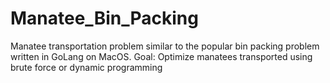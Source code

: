 # Manatee_Bin_Packing
Manatee transportation problem similar to the popular bin packing problem written in GoLang on MacOS.
Goal: Optimize manatees transported using brute force or dynamic programming
